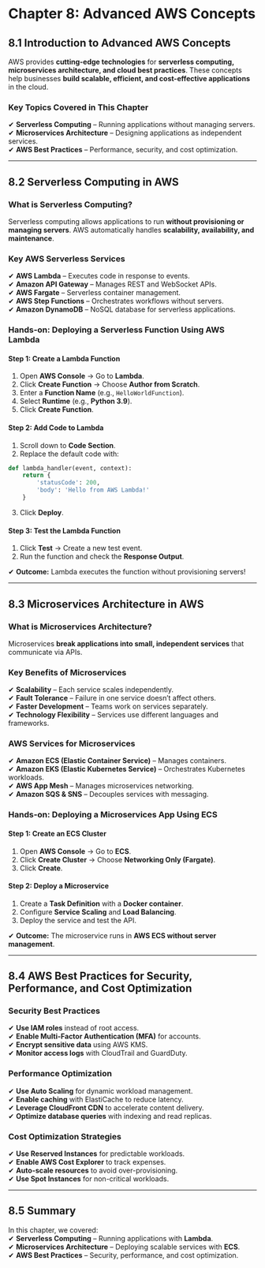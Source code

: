 # **Chapter 8: Advanced AWS Concepts**  

## **8.1 Introduction to Advanced AWS Concepts**  
AWS provides **cutting-edge technologies** for **serverless computing, microservices architecture, and cloud best practices**. These concepts help businesses **build scalable, efficient, and cost-effective applications** in the cloud.  

### **Key Topics Covered in This Chapter**  
✔ **Serverless Computing** – Running applications without managing servers.  
✔ **Microservices Architecture** – Designing applications as independent services.  
✔ **AWS Best Practices** – Performance, security, and cost optimization.  

---

## **8.2 Serverless Computing in AWS**  
### **What is Serverless Computing?**  
Serverless computing allows applications to run **without provisioning or managing servers**. AWS automatically handles **scalability, availability, and maintenance**.  

### **Key AWS Serverless Services**  
✔ **AWS Lambda** – Executes code in response to events.  
✔ **Amazon API Gateway** – Manages REST and WebSocket APIs.  
✔ **AWS Fargate** – Serverless container management.  
✔ **AWS Step Functions** – Orchestrates workflows without servers.  
✔ **Amazon DynamoDB** – NoSQL database for serverless applications.  

### **Hands-on: Deploying a Serverless Function Using AWS Lambda**  
#### **Step 1: Create a Lambda Function**  
1. Open **AWS Console** → Go to **Lambda**.  
2. Click **Create Function** → Choose **Author from Scratch**.  
3. Enter a **Function Name** (e.g., `HelloWorldFunction`).  
4. Select **Runtime** (e.g., **Python 3.9**).  
5. Click **Create Function**.  

#### **Step 2: Add Code to Lambda**  
1. Scroll down to **Code Section**.  
2. Replace the default code with:  

```python
def lambda_handler(event, context):
    return {
        'statusCode': 200,
        'body': 'Hello from AWS Lambda!'
    }
```
3. Click **Deploy**.  

#### **Step 3: Test the Lambda Function**  
1. Click **Test** → Create a new test event.  
2. Run the function and check the **Response Output**.  

✔ **Outcome:** Lambda executes the function without provisioning servers!  

---

## **8.3 Microservices Architecture in AWS**  
### **What is Microservices Architecture?**  
Microservices **break applications into small, independent services** that communicate via APIs.  

### **Key Benefits of Microservices**  
✔ **Scalability** – Each service scales independently.  
✔ **Fault Tolerance** – Failure in one service doesn’t affect others.  
✔ **Faster Development** – Teams work on services separately.  
✔ **Technology Flexibility** – Services use different languages and frameworks.  

### **AWS Services for Microservices**  
✔ **Amazon ECS (Elastic Container Service)** – Manages containers.  
✔ **Amazon EKS (Elastic Kubernetes Service)** – Orchestrates Kubernetes workloads.  
✔ **AWS App Mesh** – Manages microservices networking.  
✔ **Amazon SQS & SNS** – Decouples services with messaging.  

### **Hands-on: Deploying a Microservices App Using ECS**  
#### **Step 1: Create an ECS Cluster**  
1. Open **AWS Console** → Go to **ECS**.  
2. Click **Create Cluster** → Choose **Networking Only (Fargate)**.  
3. Click **Create**.  

#### **Step 2: Deploy a Microservice**  
1. Create a **Task Definition** with a **Docker container**.  
2. Configure **Service Scaling** and **Load Balancing**.  
3. Deploy the service and test the API.  

✔ **Outcome:** The microservice runs in **AWS ECS without server management**.  

---

## **8.4 AWS Best Practices for Security, Performance, and Cost Optimization**  
### **Security Best Practices**  
✔ **Use IAM roles** instead of root access.  
✔ **Enable Multi-Factor Authentication (MFA)** for accounts.  
✔ **Encrypt sensitive data** using AWS KMS.  
✔ **Monitor access logs** with CloudTrail and GuardDuty.  

### **Performance Optimization**  
✔ **Use Auto Scaling** for dynamic workload management.  
✔ **Enable caching** with ElastiCache to reduce latency.  
✔ **Leverage CloudFront CDN** to accelerate content delivery.  
✔ **Optimize database queries** with indexing and read replicas.  

### **Cost Optimization Strategies**  
✔ **Use Reserved Instances** for predictable workloads.  
✔ **Enable AWS Cost Explorer** to track expenses.  
✔ **Auto-scale resources** to avoid over-provisioning.  
✔ **Use Spot Instances** for non-critical workloads.  

---

## **8.5 Summary**  
In this chapter, we covered:  
✔ **Serverless Computing** – Running applications with **Lambda**.  
✔ **Microservices Architecture** – Deploying scalable services with **ECS**.  
✔ **AWS Best Practices** – Security, performance, and cost optimization.  
